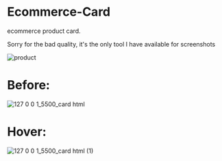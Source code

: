 # Ecommerce-Card
ecommerce product card.

Sorry for the bad quality, it's the only tool I have available for screenshots

![product](https://user-images.githubusercontent.com/69171638/156514707-4dbc387e-c838-44d3-b900-b63b56245922.gif)

# Before: 

![127 0 0 1_5500_card html](https://user-images.githubusercontent.com/69171638/156515115-1684339d-4980-4ed6-b72f-be103e39839d.png)

# Hover: 

![127 0 0 1_5500_card html (1)](https://user-images.githubusercontent.com/69171638/156515023-17813cd8-d49a-4b0c-b665-a0f0afe33540.png)
